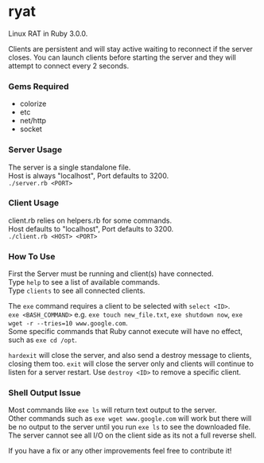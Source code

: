# ryat
Linux RAT in Ruby 3.0.0.  

Clients are persistent and will stay active waiting to reconnect if the server closes. You can launch clients before starting the server and they will attempt to connect every 2 seconds.

### Gems Required
- colorize
- etc   
- net/http
- socket

### Server Usage
The server is a single standalone file.  
Host is always "localhost", Port defaults to 3200.    
`./server.rb <PORT>`

### Client Usage
client.rb relies on helpers.rb for some commands.  
Host defaults to "localhost", Port defaults to 3200.  
`./client.rb <HOST> <PORT>`

### How To Use
First the Server must be running and client(s) have connected.  
Type `help` to see a list of available commands.  
Type `clients` to see all connected clients.

The `exe` command requires a client to be selected with `select <ID>`.  \
`exe <BASH_COMMAND>` e.g. `exe touch new_file.txt`, `exe shutdown now`, `exe wget -r --tries=10 www.google.com`. \
Some specific commands that Ruby cannot execute will have no effect, such as `exe cd /opt`.


`hardexit` will close the server, and also send a destroy message to clients, closing them too. `exit` will close the server only and clients will continue to listen for a server restart. Use `destroy <ID>` to remove a specific client.

### Shell Output Issue

Most commands like `exe ls` will return text output to the server. \
Other commands such as `exe wget www.google.com` will work but there will be no output to the server until you run `exe ls` to see the downloaded file. The server cannot see all I/O on the client side as its not a full reverse shell.

If you have a fix or any other improvements feel free to contribute it!
